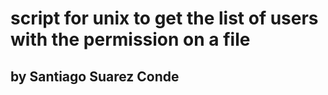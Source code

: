 # script for unix to get the list of users with the permission on a file
## by Santiago Suarez Conde
